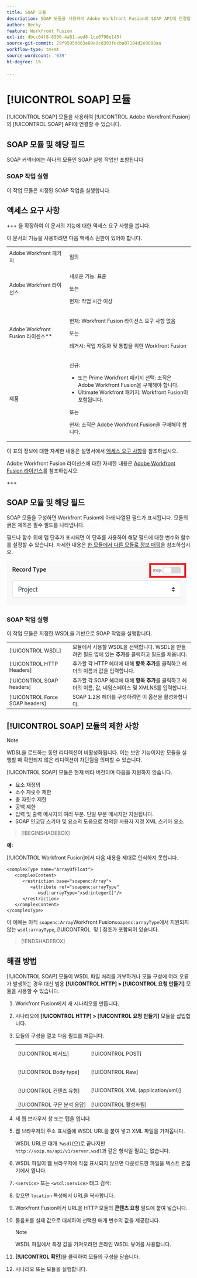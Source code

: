```yaml
---
title: SOAP 모듈
description: SOAP 모듈을 사용하여 Adobe Workfront Fusion의 SOAP API에 연결할 수 있습니다.
author: Becky
feature: Workfront Fusion
exl-id: dbcc04f8-8306-4a81-aed8-1ce0798e145f
source-git-commit: 29f9595d063e89e9cd393fecba07194d2e9008aa
workflow-type: tm+mt
source-wordcount: '639'
ht-degree: 1%

---
```


# [!UICONTROL SOAP] 모듈

[!UICONTROL SOAP] 모듈을 사용하여 [!UICONTROL Adobe Workfront Fusion]의 [!UICONTROL SOAP] API에 연결할 수 있습니다.

## SOAP 모듈 및 해당 필드

SOAP 커넥터에는 하나의 모듈인 SOAP 실행 작업만 포함됩니다

### SOAP 작업 실행

이 작업 모듈은 지정된 SOAP 작업을 실행합니다.



## 액세스 요구 사항

+++ 을 확장하여 이 문서의 기능에 대한 액세스 요구 사항을 봅니다.

이 문서의 기능을 사용하려면 다음 액세스 권한이 있어야 합니다.

<table style="table-layout:auto">
 <col> 
 <col> 
 <tbody> 
  <tr> 
   <td role="rowheader">Adobe Workfront 패키지</td> 
   <td> <p>임의</p> </td> 
  </tr> 
  <tr data-mc-conditions=""> 
   <td role="rowheader">Adobe Workfront 라이선스</td> 
   <td> <p>새로운 기능: 표준</p><p>또는</p><p>현재: 작업 시간 이상</p> </td> 
  </tr> 
  <tr> 
   <td role="rowheader">Adobe Workfront Fusion 라이센스**</td> 
   <td>
   <p>현재: Workfront Fusion 라이선스 요구 사항 없음</p>
   <p>또는</p>
   <p>레거시: 작업 자동화 및 통합을 위한 Workfront Fusion </p>
   </td> 
  </tr> 
  <tr> 
   <td role="rowheader">제품</td> 
   <td>
   <p>신규:</p> <ul><li>또는 Prime Workfront 패키지 선택: 조직은 Adobe Workfront Fusion을 구매해야 합니다.</li><li>Ultimate Workfront 패키지: Workfront Fusion이 포함됩니다.</li></ul>
   <p>또는</p>
   <p>현재: 조직은 Adobe Workfront Fusion을 구매해야 합니다.</p>
   </td> 
  </tr>
 </tbody> 
</table>

이 표의 정보에 대한 자세한 내용은 설명서에서 [액세스 요구 사항](/help/workfront-fusion/references/licenses-and-roles/access-level-requirements-in-documentation.md)을 참조하십시오.

Adobe Workfront Fusion 라이선스에 대한 자세한 내용은 [Adobe Workfront Fusion 라이선스](/help/workfront-fusion/set-up-and-manage-workfront-fusion/licensing-operations-overview/license-automation-vs-integration.md)를 참조하십시오.

+++

## SOAP 모듈 및 해당 필드

SOAP 모듈을 구성하면 Workfront Fusion에 아래 나열된 필드가 표시됩니다.  모듈의 굵은 제목은 필수 필드를 나타냅니다.

필드나 함수 위에 맵 단추가 표시되면 이 단추를 사용하여 해당 필드에 대한 변수와 함수를 설정할 수 있습니다. 자세한 내용은 [한 모듈에서 다른 모듈로 정보 매핑](/help/workfront-fusion/create-scenarios/map-data/map-data-from-one-to-another.md)을 참조하십시오.

![맵 전환](/help/workfront-fusion/references/apps-and-modules/assets/map-toggle-350x74.png)

### SOAP 작업 실행

이 작업 모듈은 지정한 WSDL을 기반으로 SOAP 작업을 실행합니다.

<table style="table-layout:auto">
 <col> 
 </col> 
 <col> 
 </col> 
 <tbody> 
  <tr> 
   <td>[!UICONTROL WSDL]</td> 
   <td> 모듈에서 사용할 WSDL을 선택합니다. WSDL을 만들려면 필드 옆에 있는 <b>추가</b>를 클릭하고 필드를 채웁니다. </td> 
  </tr> 
  <tr> 
   <td>[!UICONTROL HTTP Headers]</td> 
   <td> 추가할 각 HTTP 헤더에 대해 <b>항목 추가</b>를 클릭하고 헤더의 이름과 값을 입력합니다.</td> 
  </tr> 
  <tr> 
   <td>[!UICONTROL SOAP headers]</td> 
   <td> 추가할 각 SOAP 헤더에 대해 <b>항목 추가</b>를 클릭하고 헤더의 이름, 값, 네임스페이스 및 XMLNS를 입력합니다.</td> 
  </tr> 
  <tr data-mc-conditions=""> 
   <td>[!UICONTROL Force SOAP headers]</td> 
   <td> SOAP 1.2용 헤더를 구성하려면 이 옵션을 활성화합니다. </td> 
  </tr> 
  </tbody> 
</table>

## [!UICONTROL SOAP] 모듈의 제한 사항

>[!NOTE]
>
>WDSL을 로드하는 동안 리디렉션이 비활성화됩니다. 이는 보안 기능이지만 모듈을 실행할 때 확인되지 않은 리디렉션이 차단됨을 의미할 수 있습니다.

[!UICONTROL SOAP] 모듈은 현재 베타 버전이며 다음을 지원하지 않습니다.

* 요소 재정의
* 소수 자릿수 제한
* 총 자릿수 제한
* 공백 제한
* 입력 및 출력 메시지의 여러 부분. 단일 부분 메시지만 지원됩니다.
* SOAP 인코딩 스키마 및 요소의 도움으로 정의된 사용자 지정 XML 스키마 요소.

>[!BEGINSHADEBOX]

**예:**

[!UICONTROL Workfront Fusion]에서 다음 내용을 제대로 인식하지 못합니다.

```
<complexType name="ArrayOfFloat">
   <complexContent>
      <restriction base="soapenc:Array">
         <attribute ref="soapenc:arrayType"
            wsdl:arrayType="xsd:integer[]"/>
      </restriction>
   </complexContent>
</complexType>
```

이 예에는 아직 `soapenc:Array`Workfront Fusion`soapenc:arrayType`에서 지원되지 않는 `wsdl:arrayType`, [!UICONTROL &#x200B; 및 &#x200B;] 참조가 포함되어 있습니다.

>[!ENDSHADEBOX]

## 해결 방법

[!UICONTROL SOAP] 모듈이 WSDL 파일 처리를 거부하거나 모듈 구성에 여러 오류가 발생하는 경우 대신 범용 **[!UICONTROL HTTP] > [!UICONTROL 요청 만들기]** 모듈을 사용할 수 있습니다.

1. Workfront Fusion에서 새 시나리오를 만듭니다.
1. 시나리오에 **[!UICONTROL HTTP] > [!UICONTROL 요청 만들기]** 모듈을 삽입합니다.
1. 모듈의 구성을 열고 다음 필드를 채웁니다.

   <table style="table-layout:auto"> 
    <col> 
    <col> 
    <tbody> 
     <tr> 
      <td role="rowheader">[!UICONTROL 메서드]</td> 
      <td> <p>[!UICONTROL POST]</p> </td> 
     </tr> 
     <tr data-mc-conditions=""> 
      <td role="rowheader">[!UICONTROL Body type]</td> 
      <td> <p>[!UICONTROL Raw]</p> </td>
     </tr> 
     <tr> 
      <td role="rowheader">[!UICONTROL 컨텐츠 유형]</td> 
      <td> <p>[!UICONTROL XML (application/xml)]</p> </td> 
     </tr> 
     <tr> 
      <td role="rowheader">[!UICONTROL 구문 분석 응답]</td> 
      <td>[!UICONTROL 활성화됨]</td> 
     </tr> 
    </tbody> 
   </table>

   <!--![Workaround](/help/workfront-fusion/references/apps-and-modules/assets/workaround-350x443.png)-->

1. 새 웹 브라우저 창 또는 탭을 엽니다.
1. 웹 브라우저의 주소 표시줄에 WSDL URL을 붙여 넣고 XML 파일을 가져옵니다.

   WSDL URL은 대개 `?wsdl`(으)로 끝나지만 `http://voip.ms/api/v1/server.wsdl`과 같은 형식일 필요는 없습니다.

1. WSDL 파일이 웹 브라우저에 직접 표시되지 않으면 다운로드한 파일을 텍스트 편집기에서 엽니다.
1. `<service>` 또는 `<wsdl:service>` 태그 검색:

   <!--![Service](/help/workfront-fusion/references/apps-and-modules/assets/service-350x65.png)-->

1. 찾으면 `location` 특성에서 URL을 복사합니다.
1. Workfront Fusion에서 URL을 HTTP 모듈의 **콘텐츠 요청** 필드에 붙여 넣습니다.
1. 물음표를 실제 값으로 대체하여 선택한 매개 변수의 값을 제공합니다.

   >[!NOTE]
   >
   > WSDL 파일에서 특정 값을 가져오려면 온라인 WSDL 뷰어를 사용합니다.

   <!--![Request](/help/workfront-fusion/references/apps-and-modules/assets/request-xml-350x172.png)-->

1. **[!UICONTROL 확인]**&#x200B;을 클릭하여 모듈의 구성을 닫습니다.
1. 시나리오 또는 모듈을 실행합니다.
